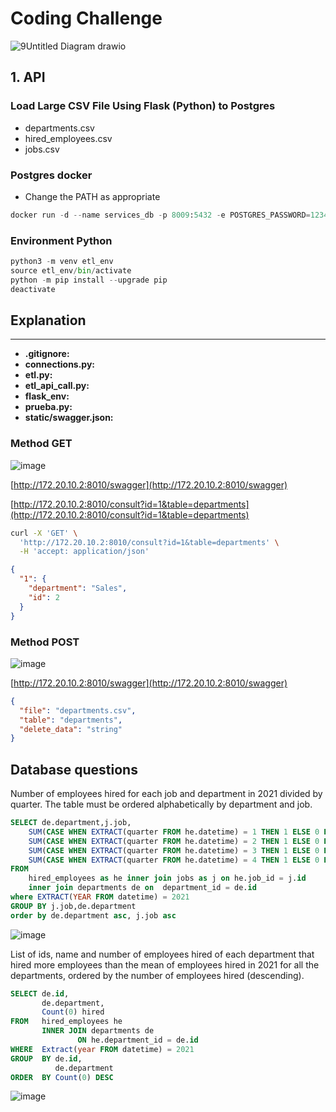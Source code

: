 # Coding Challenge

![9Untitled Diagram drawio](https://github.com/nicolascorchuelo/portfolio/assets/90802118/1928848b-b503-40dd-bed8-b6d193de0da4)

## 1. API

### Load Large CSV File Using Flask (Python) to Postgres

* departments.csv
* hired_employees.csv
* jobs.csv

### Postgres docker

* Change the PATH as appropriate

```python
docker run -d --name services_db -p 8009:5432 -e POSTGRES_PASSWORD=1234 -v <PATH>:/var/lib/postgres/data postgres
```
### Environment Python

```python
python3 -m venv etl_env
source etl_env/bin/activate
python -m pip install --upgrade pip
deactivate
```

## Explanation
---
* **.gitignore:** 
* **connections.py:** 
* **etl.py:** 
* **etl_api_call.py:** 
* **flask_env:** 
* **prueba.py:** 
* **static/swagger.json:**


### Method GET

![image](https://github.com/nicolascorchuelo/flask_api_etl/assets/90802118/6fb84f52-69d2-42df-8e6d-935ca6e4de0d)

[http://172.20.10.2:8010/swagger](http://172.20.10.2:8010/swagger)

[http://172.20.10.2:8010/consult?id=1&table=departments](http://172.20.10.2:8010/consult?id=1&table=departments)

```Bash
curl -X 'GET' \
  'http://172.20.10.2:8010/consult?id=1&table=departments' \
  -H 'accept: application/json'
```
```json
{
  "1": {
    "department": "Sales",
    "id": 2
  }
}
```

### Method POST

![image](https://github.com/nicolascorchuelo/flask_api_etl/assets/90802118/8c2dcc41-289c-46db-a3e1-7785b1f39509)

[http://172.20.10.2:8010/swagger](http://172.20.10.2:8010/swagger)
```json
{
  "file": "departments.csv",
  "table": "departments",
  "delete_data": "string"
}
```

## Database questions

Number of employees hired for each job and department in 2021 divided by quarter. The table must be ordered alphabetically by department and job.

```sql
SELECT de.department,j.job,
    SUM(CASE WHEN EXTRACT(quarter FROM he.datetime) = 1 THEN 1 ELSE 0 END) AS Q1,
    SUM(CASE WHEN EXTRACT(quarter FROM he.datetime) = 2 THEN 1 ELSE 0 END) AS Q2,
    SUM(CASE WHEN EXTRACT(quarter FROM he.datetime) = 3 THEN 1 ELSE 0 END) AS Q3,
    SUM(CASE WHEN EXTRACT(quarter FROM he.datetime) = 4 THEN 1 ELSE 0 END) AS Q4
FROM 
    hired_employees as he inner join jobs as j on he.job_id = j.id
    inner join departments de on  department_id = de.id
where EXTRACT(YEAR FROM datetime) = 2021
GROUP BY j.job,de.department
order by de.department asc, j.job asc
```

![image](https://github.com/nicolascorchuelo/portfolio/assets/90802118/2a17f5ca-8c2c-4e82-855d-82a4b56ee69e)

List of ids, name and number of employees hired of each department that hired more employees than the mean of employees hired in 2021 for all the departments, ordered by the number of employees hired (descending).

```sql
SELECT de.id,
       de.department,
       Count(0) hired
FROM   hired_employees he
       INNER JOIN departments de
               ON he.department_id = de.id
WHERE  Extract(year FROM datetime) = 2021
GROUP  BY de.id,
          de.department
ORDER  BY Count(0) DESC 
```
![image](https://github.com/nicolascorchuelo/portfolio/assets/90802118/34c73c84-b073-4529-b61c-de56ed9c4e2f)

